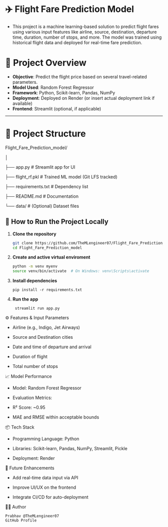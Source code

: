 # ✈️ Flight Fare Prediction Model

* This project is a machine learning-based solution to predict flight fares using various input features like airline, source, destination, departure time, duration, number of stops, and more. 
  The model was trained using historical flight data and deployed for real-time fare prediction.
  

# 📌 Project Overview

- **Objective**: Predict the flight price based on several travel-related parameters.
- **Model Used**: Random Forest Regressor
- **Framework**: Python, Scikit-learn, Pandas, NumPy
- **Deployment**: Deployed on Render (or insert actual deployment link if available)
- **Frontend**: Streamlit (optional, if applicable)

---

# 📂 Project Structure

Flight_Fare_Prediction_model/

│

├── app.py              # Streamlit app for UI

├── flight_rf.pkl       # Trained ML model (Git LFS tracked)

├── requirements.txt    # Dependency list

├── README.md           # Documentation

└── data/               # (Optional) Dataset files




## 🚀 How to Run the Project Locally

1. **Clone the repository**
   ```bash
   git clone https://github.com/TheMLengineer07/Flight_Fare_Prediction_model.git
   cd Flight_Fare_Prediction_model

2. **Create and active virtual enviroment**

   ```bash
   python -m venv myenv
   source venv/bin/activate  # On Windows: venv\Scripts\activate
   ```

3. **Install dependencies**

   ```pip install -r requirements.txt```

4. **Run the app**

   ``` streamlit run app.py```

⚙️ Features & Input Parameters

   *  Airline (e.g., Indigo, Jet Airways)

   *  Source and Destination cities

   *  Date and time of departure and arrival

   *  Duration of flight

   *  Total number of stops

 📈 Model Performance
 
   * Model: Random Forest Regressor

   * Evaluation Metrics:

   * R² Score: ~0.95

   * MAE and RMSE within acceptable bounds

 📦 Tech Stack
 
   * Programming Language: Python

   * Libraries: Scikit-learn, Pandas, NumPy, Streamlit, Pickle

   * Deployment: Render

📌 Future Enhancements

   * Add real-time data input via API

   * Improve UI/UX on the frontend

   * Integrate CI/CD for auto-deployment

🙋‍♂️ Author


    Prabhav @TheMLengineer07
    GitHub Profile







